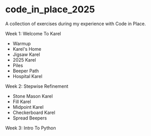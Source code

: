 # code_in_place_2025
A collection of exercises during my experience with Code in Place.

Week 1: Welcome To Karel
- Warmup
- Karel's Home
- Jigsaw Karel
- 2025 Karel
- Piles
- Beeper Path
- Hospital Karel

Week 2: Stepwise Refinement
- Stone Mason Karel
- Fill Karel
- Midpoint Karel
- Checkerboard Karel
- Spread Beepers

Week 3: Intro To Python
